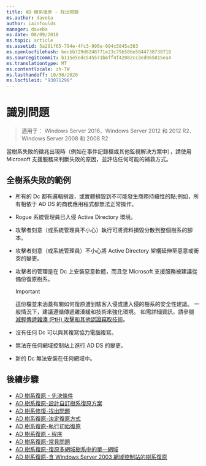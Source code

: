```yaml
---
title: AD 樹系復原 - 找出問題
ms.author: daveba
author: iainfoulds
manager: daveba
ms.date: 08/09/2018
ms.topic: article
ms.assetid: 5a291f65-794e-4fc3-996e-094c5845a383
ms.openlocfilehash: becbb729d8248771e23c79b586e5844738738718
ms.sourcegitcommit: b115e5edc545571b6ff4f42082cc3ed965815ea4
ms.translationtype: MT
ms.contentlocale: zh-TW
ms.lasthandoff: 10/30/2020
ms.locfileid: "93071290"
---
```

# <a name="identify-the-problem"></a>識別問題

>適用于： Windows Server 2016、Windows Server 2012 和 2012 R2、Windows Server 2008 和 2008 R2

當樹系失敗的徵兆出現時（例如在事件記錄檔或其他監視解決方案中），請使用 Microsoft 支援服務來判斷失敗的原因，並評估任何可能的補救方式。

## <a name="examples-of-forest-wide-failures"></a>全樹系失敗的範例

- 所有的 Dc 都有邏輯損毀，或實體損毀到不可能發生商務持續性的點;例如，所有相依于 AD DS 的商務應用程式都無法正常操作。
- Rogue 系統管理員已入侵 Active Directory 環境。
- 攻擊者刻意（或系統管理員不小心）執行可將資料損毀分散到整個樹系的腳本。
- 攻擊者刻意（或系統管理員）不小心將 Active Directory 架構延伸至惡意或衝突的變更。
- 攻擊者的管理是在 Dc 上安裝惡意軟體，而且您 Microsoft 支援服務被建議從備份復原樹系。

   > [!IMPORTANT]
   >  這份檔並未涵蓋有關如何復原遭到駭客入侵或遭入侵的樹系的安全性建議。 一般情況下，建議遵循傳遞雜湊緩和技術來強化環境。 如需詳細資訊，請參閱 [減輕傳遞雜湊 (PtH) 攻擊和其他認證竊取技術](https://www.microsoft.com/download/details.aspx?id=36036)。

- 沒有任何 Dc 可以與其複寫協力電腦複寫。
- 無法在任何網域控制站上進行 AD DS 的變更。
- 新的 Dc 無法安裝在任何網域中。

## <a name="next-steps"></a>後續步驟

- [AD 樹系復原 - 先決條件](AD-Forest-Recovery-Prerequisties.md)
- [AD 樹系復原-設計自訂樹系復原方案](AD-Forest-Recovery-Devising-a-Plan.md)
- [AD 樹系修復-找出問題](AD-Forest-Recovery-Identify-the-Problem.md)
- [AD 樹系復原-決定復原方式](AD-Forest-Recovery-Determine-how-to-Recover.md)
- [AD 樹系復原-執行初始復原](AD-Forest-Recovery-Perform-initial-recovery.md)
- [AD 樹系復原 - 程序](AD-Forest-Recovery-Procedures.md)
- [AD 樹系復原-常見問題](AD-Forest-Recovery-FAQ.md)
- [AD 樹系復原-復原多網域樹系中的單一網域](AD-Forest-Recovery-Single-Domain-in-Multidomain-Recovery.md)
- [AD 樹系復原-含 Windows Server 2003 網域控制站的樹系復原](AD-Forest-Recovery-Windows-Server-2003.md)
